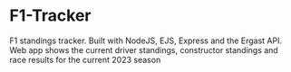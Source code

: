 # F1-Tracker
F1 standings tracker. Built with NodeJS, EJS, Express and the Ergast API. Web app shows the current driver standings, constructor standings and race results for the current 2023 season

